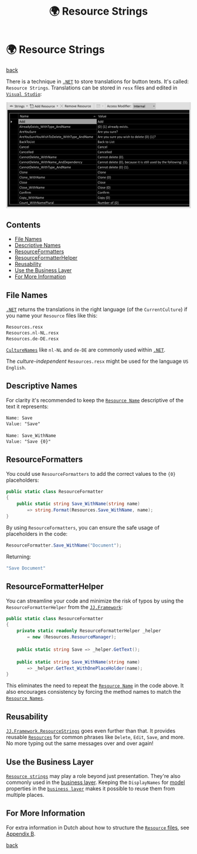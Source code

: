 ﻿---
title: "🌍 Resource Strings"
description: "A technique in .NET to store button texts and translations of domain terminology. Translations can be stored in resx files and edited in Visual Studio"
image: "/images/resource-strings-page.png"
keywords:
  - resource strings
  - string resources
  - translations
  - globalization
  - localization
  - resx
  - c#
  - .net
  - coding
  - programming
  - software engineering
  - software development
  - software design
  - software architecture
  - software
  - computers
---

🌍 Resource Strings
====================

[back](business-logic.md)

There is a technique in [`.NET`](../api/table.md#dotnet) to store translations for button texts. It's called: `Resource Strings`. Translations can be stored in `resx` files and edited in [`Visual Studio`](../api/table.md#visual-studio):

![Resource String Editor](../images/resource-strings-editor.png)

<h2>Contents</h2>

- [File Names](#file-names)
- [Descriptive Names](#descriptive-names)
- [ResourceFormatters](#resourceformatters)
- [ResourceFormatterHelper](#resourceformatterhelper)
- [Reusability](#reusability)
- [Use the Business Layer](#use-the-business-layer)
- [For More Information](#for-more-information)


File Names
----------

[`.NET`](../api/table.md#dotnet) returns the translations in the right language (of the `CurrentCulture`) if you name your `Resource` files like this:

    Resources.resx
    Resources.nl-NL.resx
    Resources.de-DE.resx

[`CultureNames`](https://www.csharp-examples.net/culture-names/) like `nl-NL` and `de-DE` are commonly used within [`.NET`](../api/table.md#dotnet).

The *culture-independent* `Resources.resx` might be used for the language `US English`.


Descriptive Names
-----------------

For clarity it's recommended to keep the [`Resource Name`](#-resource-strings) descriptive of the text it represents:

    Name: Save
    Value: "Save"

    Name: Save_WithName
    Value: "Save {0}"


ResourceFormatters
------------------

You could use `ResourceFormatters` to add the correct values to the `{0}` placeholders:

```cs
public static class ResourceFormatter
{
    public static string Save_WithName(string name) 
        => string.Format(Resources.Save_WithName, name);
}
```

By using `ResourceFormatters`, you can ensure the safe usage of placeholders in the code:

```cs
ResourceFormatter.Save_WithName("Document");
```

Returning:

```cs
"Save Document"
```


ResourceFormatterHelper
-----------------------

You can streamline your code and minimize the risk of typos by using the `ResourceFormatterHelper` from the [`JJ.Framework`](../api/table.md#jj-framework-resourcestrings):

```cs
public static class ResourceFormatter
{
    private static readonly ResourceFormatterHelper _helper 
        = new (Resources.ResourceManager);

    public static string Save => _helper.GetText();

    public static string Save_WithName(string name) 
        => _helper.GetText_WithOnePlaceHolder(name);
}
```

This eliminates the need to repeat the [`Resource Name`](#-resource-strings) in the code above. It also encourages consistency by forcing the method names to match the [`Resource Names`](#-resource-strings).


Reusability
-----------

[`JJ.Framework.ResourceStrings`](../api/table.md#jj-framework-resourcestrings) goes even further than that. It provides reusable [`Resources`](#-resource-strings) for common phrases like `Delete`, `Edit`, `Save`, and more. No more typing out the same messages over and over again!


Use the Business Layer
----------------------

[`Resource strings`](#-resource-strings) may play a role beyond just presentation. They're also commonly used in the [business layer](../layers.md#business-layer). Keeping the `DisplayNames` for [model](data-access.md#entities) properties in the [`business layer`](../layers.md#business-layer) makes it possible to reuse them from multiple places.


For More Information
--------------------

For extra information in Dutch about how to structure the [`Resource` files](#file-names), see [Appendix B](../appendices.md#appendix-b-knopteksten-en-berichtteksten-in-applicaties-resource-strings--dutch-).

[back](business-logic.md)